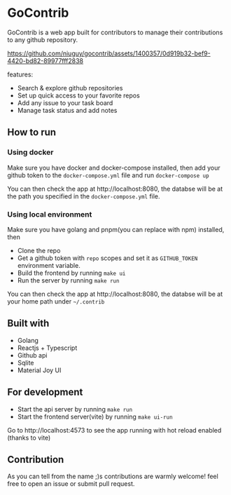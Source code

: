 # GoContrib

GoContrib is a web app built for contributors to manage their contributions to any github repository.


https://github.com/niuguy/gocontrib/assets/1400357/0d919b32-bef9-4420-bd82-89977fff2838



features:

* Search & explore github repositories
* Set up quick access to your favorite repos
* Add any issue to your task board
* Manage task status and add notes



## How to run

### Using docker

Make sure you have docker and docker-compose installed, then add your github token to the `docker-compose.yml` file and run `docker-compose up`

You can then check the app at http://localhost:8080, the databse will be at the path you specified in the `docker-compose.yml` file.


### Using local environment

Make sure you have golang and pnpm(you can replace with npm) installed, then

* Clone the repo
* Get a github token with `repo` scopes and set it as `GITHUB_TOKEN` environment variable.
* Build the frontend by running `make ui` 
* Run the server by running `make run`  

You can then check the app at http://localhost:8080, the databse will be at your home path under `~/.contrib`

## Built with

* Golang
* Reactjs + Typescript
* Github api
* Sqlite
* Material Joy UI


## For development

* Start the api server by running `make run` 
* Start the frontend server(vite) by running `make ui-run`

Go to  http://localhost:4573 to see the app running with hot reload enabled (thanks to vite)

## Contribution

As you can tell from the name ;)s contributions are warmly welcome! feel free to open an issue or submit pull request.

